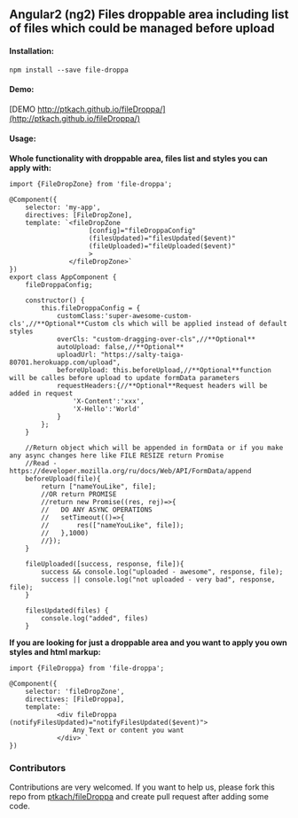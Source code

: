 ## Angular2 (ng2) Files droppable area including list of files which could be managed before upload

#### Installation:

```
npm install --save file-droppa
```

#### Demo:
[DEMO http://ptkach.github.io/fileDroppa/](http://ptkach.github.io/fileDroppa/)

#### Usage:

**Whole functionality with droppable area, files list and styles you can apply with:**

```
import {FileDropZone} from 'file-droppa';

@Component({
    selector: 'my-app',
    directives: [FileDropZone],
    template: `<fileDropZone 
                    [config]="fileDroppaConfig"
                    (filesUpdated)="filesUpdated($event)"
                    (fileUploaded)="fileUploaded($event)"
                    >
               </fileDropZone>`
})
export class AppComponent {
    fileDroppaConfig;

    constructor() {
        this.fileDroppaConfig = {
            customClass:'super-awesome-custom-cls',//**Optional**Custom cls which will be applied instead of default styles
            overCls: "custom-dragging-over-cls",//**Optional**
            autoUpload: false,//**Optional**
            uploadUrl: "https://salty-taiga-80701.herokuapp.com/upload",
            beforeUpload: this.beforeUpload,//**Optional**function will be calles before upload to update formData parameters
            requestHeaders:{//**Optional**Request headers will be added in request
                'X-Content':'xxx',
                'X-Hello':'World'
            }
        };
    }

    //Return object which will be appended in formData or if you make any async changes here like FILE RESIZE return Promise
    //Read - https://developer.mozilla.org/ru/docs/Web/API/FormData/append
    beforeUpload(file){
        return ["nameYouLike", file];
        //OR return PROMISE
        //return new Promise((res, rej)=>{
        //   DO ANY ASYNC OPERATIONS 
        //   setTimeout(()=>{
        //       res(["nameYouLike", file]);
        //   },1000)
        //});
    }

    fileUploaded([success, response, file]){
        success && console.log("uploaded - awesome", response, file);
        success || console.log("not uploaded - very bad", response, file);
    }

    filesUpdated(files) {
        console.log("added", files)
    }

```

**If you are looking for just a droppable area and you want to apply you own styles and html markup:**

```
import {FileDroppa} from 'file-droppa';

@Component({
    selector: 'fileDropZone',
    directives: [FileDroppa],
    template: `
            <div fileDroppa (notifyFilesUpdated)="notifyFilesUpdated($event)">
                Any Text or content you want
            </div> `
})

```

### Contributors
Contributions are very welcomed.
If you want to help us, please fork this repo from [ptkach/fileDroppa](ptkach/fileDroppa) and create pull request after adding some code.

